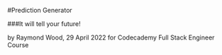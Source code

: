 #Prediction Generator

###It will tell your future!

by Raymond Wood, 29 April 2022 for Codecademy Full Stack Engineer Course

 

